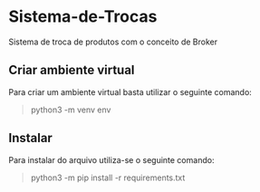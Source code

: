# Sistema-de-Trocas
Sistema de troca de produtos com o conceito de Broker

## Criar ambiente virtual
Para criar um ambiente virtual basta utilizar o seguinte comando:

> python3 -m venv env 

## Instalar
Para instalar do arquivo utiliza-se o seguinte comando:

> python3 -m pip install -r requirements.txt
